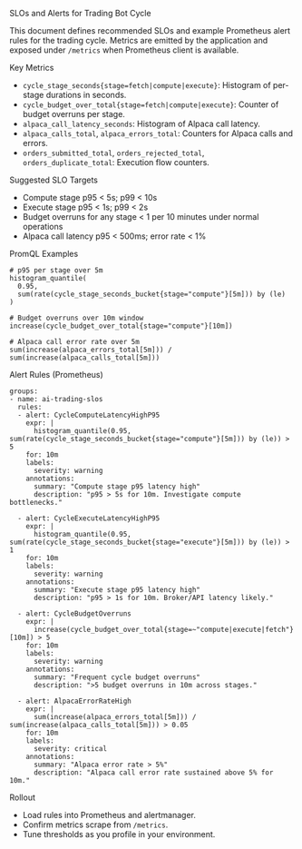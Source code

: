 SLOs and Alerts for Trading Bot Cycle

This document defines recommended SLOs and example Prometheus alert rules for the trading cycle. Metrics are emitted by the application and exposed under `/metrics` when Prometheus client is available.

Key Metrics
- `cycle_stage_seconds{stage=fetch|compute|execute}`: Histogram of per-stage durations in seconds.
- `cycle_budget_over_total{stage=fetch|compute|execute}`: Counter of budget overruns per stage.
- `alpaca_call_latency_seconds`: Histogram of Alpaca call latency.
- `alpaca_calls_total`, `alpaca_errors_total`: Counters for Alpaca calls and errors.
- `orders_submitted_total`, `orders_rejected_total`, `orders_duplicate_total`: Execution flow counters.

Suggested SLO Targets
- Compute stage p95 < 5s; p99 < 10s
- Execute stage p95 < 1s; p99 < 2s
- Budget overruns for any stage < 1 per 10 minutes under normal operations
- Alpaca call latency p95 < 500ms; error rate < 1%

PromQL Examples
```
# p95 per stage over 5m
histogram_quantile(
  0.95,
  sum(rate(cycle_stage_seconds_bucket{stage="compute"}[5m])) by (le)
)

# Budget overruns over 10m window
increase(cycle_budget_over_total{stage="compute"}[10m])

# Alpaca call error rate over 5m
sum(increase(alpaca_errors_total[5m])) / sum(increase(alpaca_calls_total[5m]))
```

Alert Rules (Prometheus)
```
groups:
- name: ai-trading-slos
  rules:
  - alert: CycleComputeLatencyHighP95
    expr: |
      histogram_quantile(0.95, sum(rate(cycle_stage_seconds_bucket{stage="compute"}[5m])) by (le)) > 5
    for: 10m
    labels:
      severity: warning
    annotations:
      summary: "Compute stage p95 latency high"
      description: "p95 > 5s for 10m. Investigate compute bottlenecks."

  - alert: CycleExecuteLatencyHighP95
    expr: |
      histogram_quantile(0.95, sum(rate(cycle_stage_seconds_bucket{stage="execute"}[5m])) by (le)) > 1
    for: 10m
    labels:
      severity: warning
    annotations:
      summary: "Execute stage p95 latency high"
      description: "p95 > 1s for 10m. Broker/API latency likely."

  - alert: CycleBudgetOverruns
    expr: |
      increase(cycle_budget_over_total{stage=~"compute|execute|fetch"}[10m]) > 5
    for: 10m
    labels:
      severity: warning
    annotations:
      summary: "Frequent cycle budget overruns"
      description: ">5 budget overruns in 10m across stages."

  - alert: AlpacaErrorRateHigh
    expr: |
      sum(increase(alpaca_errors_total[5m])) / sum(increase(alpaca_calls_total[5m])) > 0.05
    for: 10m
    labels:
      severity: critical
    annotations:
      summary: "Alpaca error rate > 5%"
      description: "Alpaca call error rate sustained above 5% for 10m."
```

Rollout
- Load rules into Prometheus and alertmanager.
- Confirm metrics scrape from `/metrics`.
- Tune thresholds as you profile in your environment.

